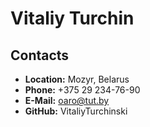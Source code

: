 # Vitaliy Turchin
## Contacts
* __Location:__ Mozyr, Belarus
* __Phone:__ +375 29 234-76-90
* __E-Mail:__ oaro@tut.by
* __GitHub:__ VitaliyTurchinski
